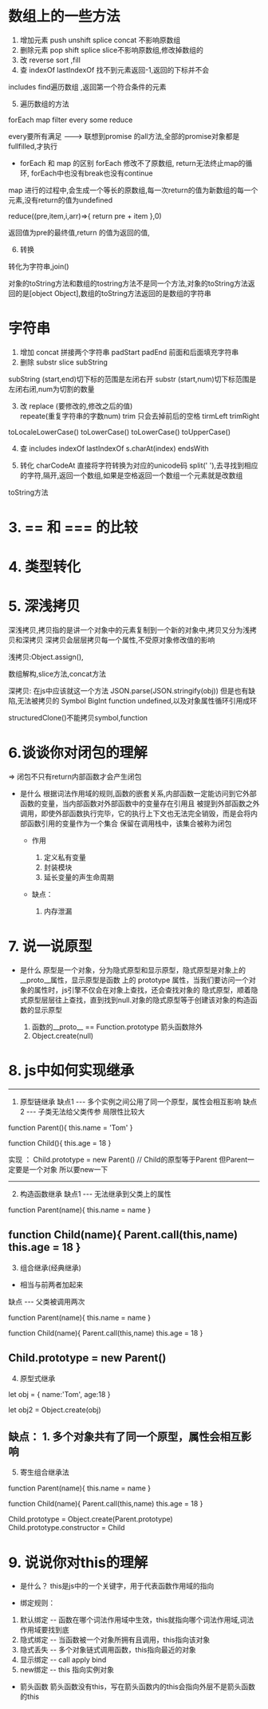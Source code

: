 # 数组上的一些方法

1. 增加元素 push unshift  splice concat 不影响原数组
2. 删除元素 pop shift splice slice不影响原数组,修改掉数组的
3. 改 reverse sort ,fill
4. 查 indexOf lastIndexOf 找不到元素返回-1,返回的下标并不会

includes
find遍历数组 ,返回第一个符合条件的元素

5. 遍历数组的方法

forEach map filter every some reduce

every要所有满足  ---> 联想到promise 的all方法,全部的promise对象都是fullfilled,才执行

- forEach 和 map 的区别
forEach  修改不了原数组,
return无法终止map的循环,
forEach中也没有break也没有continue


map  进行的过程中,会生成一个等长的原数组,每一次return的值为新数组的每一个元素,没有return的值为undefined


reduce((pre,item,i,arr)=>{
    return pre + item
},0)

返回值为pre的最终值,return 的值为返回的值,


6. 转换

转化为字符串,join()


对象的toString方法和数组的tostring方法不是同一个方法,对象的toString方法返回的是[object Object],数组的toString方法返回的是数组的字符串


# 字符串

1. 增加 concat  拼接两个字符串 padStart padEnd  前面和后面填充字符串 
2. 删除 substr  slice  subString

subString (start,end)切下标的范围是左闭右开
substr (start,num)切下标范围是左闭右闭,num为切割的数量

3. 改 replace (要修改的,修改之后的值)  
repeate(重复字符串的字数num) 
trim 只会去掉前后的空格  tirmLeft  trimRight  

toLocaleLowerCase()  toLowerCase() 
toLowerCase() toUpperCase()


4. 查 includes indexOf lastIndexOf s.charAt(index)  endsWith

5. 转化 charCodeAt 直接将字符转换为对应的unicode码
split(' '),去寻找到相应的字符,隔开,返回一个数组,如果是空格返回一个数组一个元素就是改数组

toString方法


# 3. == 和 === 的比较

# 4. 类型转化

# 5. 深浅拷贝
深浅拷贝,拷贝指的是讲一个对象中的元素复制到一个新的对象中,拷贝又分为浅拷贝和深拷贝
深拷贝会层层拷贝每一个属性,不受原对象修改值的影响

浅拷贝:Object.assign(),

数组解构,slice方法,concat方法

深拷贝:
在js中应该就这一个方法
JSON.parse(JSON.stringify(obj))
但是也有缺陷,无法被拷贝的 Symbol BigInt  function   undefined,以及对象属性循环引用成环

structuredClone()不能拷贝symbol,function

# 6.谈谈你对闭包的理解

=> 闭包不只有return内部函数才会产生闭包

- 是什么
  根据词法作用域的规则,函数的嵌套关系,内部函数一定能访问到它外部函数的变量，当内部函数对外部函数中的变量存在引用且
  被提到外部函数之外调用，即使外部函数执行完毕，它的执行上下文也无法完全销毁，而是会将内部函数引用的变量作为一个集合
  保留在调用栈中，该集合被称为闭包

  - 作用
    1. 定义私有变量
    2. 封装模块
    3. 延长变量的声生命周期

  - 缺点：
    1. 内存泄漏


# 7. 说一说原型
  - 是什么
    原型是一个对象，分为隐式原型和显示原型，隐式原型是对象上的__proto__属性，显示原型是函数
    上的 prototype 属性，当我们要访问一个对象的属性时，js引擎不仅会在对象上查找，还会查找对象的
    隐式原型，顺着隐式原型层层往上查找，直到找到null.对象的隐式原型等于创建该对象的构造函数的显示原型


    1. 函数的__proto__ == Function.prototype 箭头函数除外
    2. Object.create(null)

# 8. js中如何实现继承
-----------------------------------------------------------------------------------------------------------------
1. 原型链继承 
  缺点1 --- 多个实例之间公用了同一个原型，属性会相互影响
  缺点2 --- 子类无法给父类传参 局限性比较大

function Parent(){
  this.name = 'Tom'
}

function Child(){
  this.age = 18
}

实现 ： Child.prototype = new Parent()    // Child的原型等于Parent 但Parent一定要是一个对象 所以要new一下

-----------------------------------------------------------------------------------------------------------------
2. 构造函数继承
  缺点1 --- 无法继承到父类上的属性

function Parent(name){
  this.name = name
}

function Child(name){
  Parent.call(this,name)
  this.age = 18
}
-----------------------------------------------------------------------------------------------------------------

3. 组合继承(经典继承)
  - 相当与前两者加起来

  缺点 --- 父类被调用两次

function Parent(name){
  this.name = name
}

function Child(name){
  Parent.call(this,name)
  this.age = 18
}

Child.prototype = new Parent() 
-----------------------------------------------------------------------------------------------------------------
4. 原型式继承

let obj = {
  name:'Tom',
  age:18
}

let obj2 = Object.create(obj)

 缺点： 1. 多个对象共有了同一个原型，属性会相互影响
-----------------------------------------------------------------------------------------------------------------
5. 寄生组合继承法

function Parent(name){
  this.name = name
}

function Child(name){
  Parent.call(this,name)
  this.age = 18
}

Child.prototype = Object.create(Parent.prototype)
Child.prototype.constructor = Child


# 9. 说说你对this的理解
  - 是什么？
  this是js中的一个关键字，用于代表函数作用域的指向

  - 绑定规则：
  1. 默认绑定  -- 函数在哪个词法作用域中生效，this就指向哪个词法作用域,词法作用域要找到底
  2. 隐式绑定  -- 当函数被一个对象所拥有且调用，this指向该对象
  3. 隐式丢失  -- 多个对象链式调用函数，this指向最近的对象
  4. 显示绑定  -- call apply bind
  5. new绑定   -- this 指向实例对象

  - 箭头函数
  箭头函数没有this，写在箭头函数内的this会指向外层不是箭头函数的this
